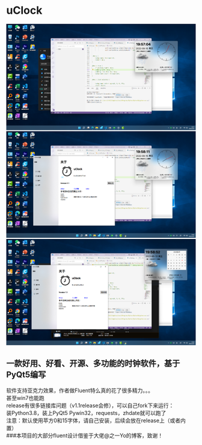 # uClock
![avatar](/effects/pics/uTools_1654862229293.png)
![avatar](/effects/pics/uTools_1654862295688.png)
![avatar](/effects/pics/uTools_1654862335429.png)
## 一款好用、好看、开源、多功能的时钟软件，基于PyQt5编写
软件支持亚克力效果，作者做Fluent特么真的花了很多精力。。。  
甚至win7也能跑  
release有很多链接库问题（v1.1release会修），可以自己fork下来运行：  
    装Python3.8，装上PyQt5 Pywin32，requests，zhdate就可以跑了  
注意：默认使用苹方0和15字体，请自己安装，后续会放在release上（或者内置）  
###本项目的大部分fluent设计借鉴于大佬@之一Yo的博客，致谢！